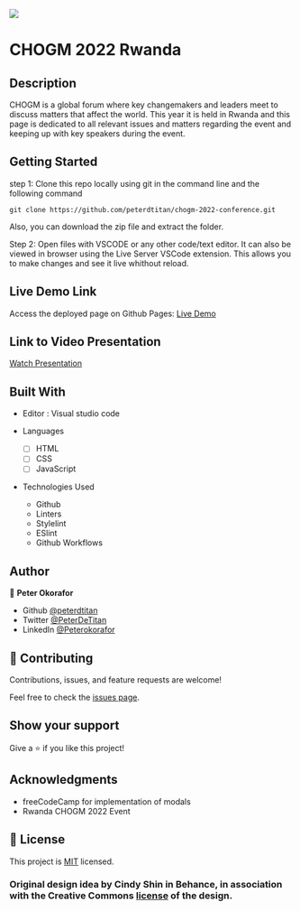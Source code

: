 ![](https://img.shields.io/badge/Microverse-blueviolet)

# CHOGM 2022 Rwanda

## Description
CHOGM is a global forum where key changemakers and leaders meet to discuss matters that affect the world. This year it is held in Rwanda and this page is dedicated to all relevant issues and matters regarding the event and keeping up with key speakers during the event.

## Getting Started

step 1:
Clone this repo locally using git in the command line and the following command

```
git clone https://github.com/peterdtitan/chogm-2022-conference.git 
```

Also, you can download the zip file and extract the folder.

Step 2:
Open files with VSCODE or any other code/text editor. It can also be viewed in browser using the Live Server VSCode extension.
This allows you to make changes and see it live whithout reload.

## Live Demo Link

Access the deployed page on Github Pages: 
[Live Demo](https://peterdtitan.github.io/chogm-2022-conference/)

## Link to Video Presentation

[Watch Presentation](https://drive.google.com/file/d/1R6O4u2spAG6TxzmDQkO9P-z_2jAFJCt4/view?usp=sharing)

## Built With

- Editor : Visual studio code

- Languages

  - [ ] HTML
  - [ ] CSS
  - [ ] JavaScript

- Technologies Used
  - Github
  - Linters
  - Stylelint
  - ESlint
  - Github Workflows

## Author

👤 **Peter Okorafor**

- Github [@peterdtitan](https://github.com/peterdtitan)
- Twitter [@PeterDeTitan](https://twitter.com/PeterDeTitan)
- LinkedIn [@Peterokorafor](https://www.linkedin.com/in/peterokorafor)

## 🤝 Contributing

Contributions, issues, and feature requests are welcome!

Feel free to check the [issues page](https://github.com/peterdtitan/chogm-2022-conference/issues).

## Show your support

Give a ⭐️ if you like this project!

## Acknowledgments

- freeCodeCamp for implementation of modals
- Rwanda CHOGM 2022 Event

## 📝 License

This project is [MIT](./MIT.md) licensed.

### Original design idea by **Cindy Shin in Behance**, in association with the Creative Commons [license](./CC.md) of the design.
